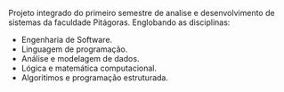 Projeto integrado do primeiro semestre de analise e desenvolvimento de sistemas da faculdade Pitágoras.
Englobando as disciplinas:

- Engenharia de Software.
- Linguagem de programação.
- Análise e modelagem de dados.
- Lógica e matemática computacional.
- Algoritimos e programação estruturada.